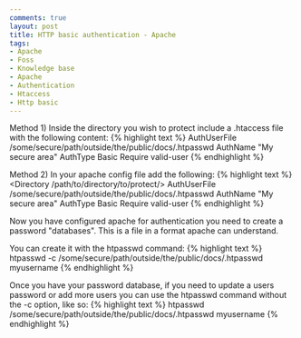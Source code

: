 ```yaml
---
comments: true
layout: post
title: HTTP basic authentication - Apache
tags:
- Apache
- Foss
- Knowledge base
- Apache
- Authentication
- Htaccess
- Http basic
---
```


Method 1)
Inside the directory you wish to protect include a .htaccess file with the following content:
{% highlight text %}
AuthUserFile /some/secure/path/outside/the/public/docs/.htpasswd
AuthName "My secure area"
AuthType Basic
Require valid-user
{% endhighlight %}

Method 2)
In your apache config file add the following:
{% highlight text %}
<Directory /path/to/directory/to/protect/>
 AuthUserFile /some/secure/path/outside/the/public/docs/.htpasswd
 AuthName "My secure area"
 AuthType Basic
 Require valid-user
</Directory>
{% endhighlight %}

Now you have configured apache for authentication you need to create a password "databases". This is a file in a format apache can understand.

You can create it with the htpasswd command:
{% highlight text %}
htpasswd -c /some/secure/path/outside/the/public/docs/.htpasswd myusername
{% endhighlight %}

Once you have your password database, if you need to update a users password or add more users you can use the htpasswd command without the -c option, like so:
{% highlight text %}
htpasswd /some/secure/path/outside/the/public/docs/.htpasswd myusername
{% endhighlight %}
